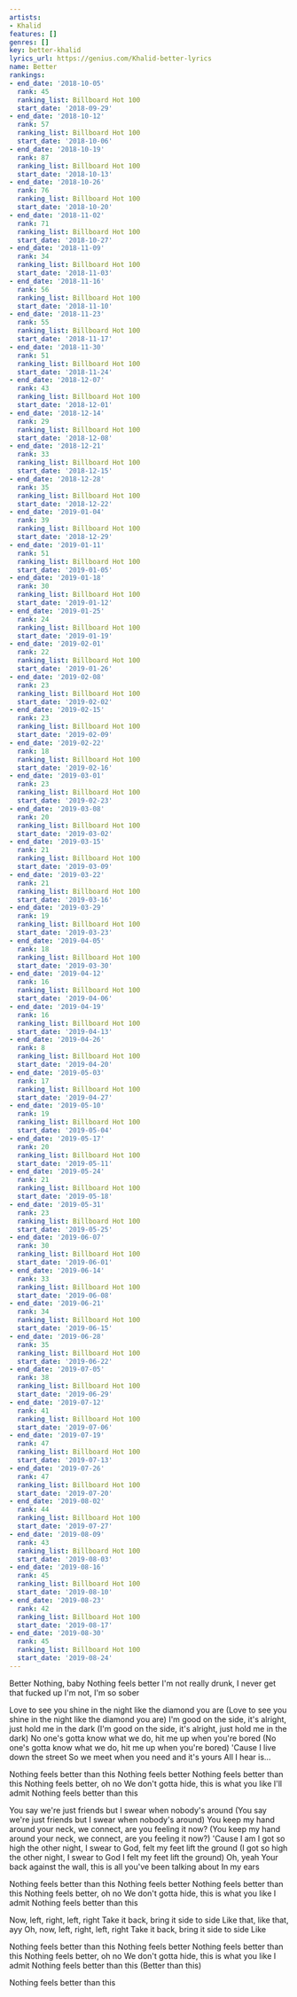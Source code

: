 ```yaml
---
artists:
- Khalid
features: []
genres: []
key: better-khalid
lyrics_url: https://genius.com/Khalid-better-lyrics
name: Better
rankings:
- end_date: '2018-10-05'
  rank: 45
  ranking_list: Billboard Hot 100
  start_date: '2018-09-29'
- end_date: '2018-10-12'
  rank: 57
  ranking_list: Billboard Hot 100
  start_date: '2018-10-06'
- end_date: '2018-10-19'
  rank: 87
  ranking_list: Billboard Hot 100
  start_date: '2018-10-13'
- end_date: '2018-10-26'
  rank: 76
  ranking_list: Billboard Hot 100
  start_date: '2018-10-20'
- end_date: '2018-11-02'
  rank: 71
  ranking_list: Billboard Hot 100
  start_date: '2018-10-27'
- end_date: '2018-11-09'
  rank: 34
  ranking_list: Billboard Hot 100
  start_date: '2018-11-03'
- end_date: '2018-11-16'
  rank: 56
  ranking_list: Billboard Hot 100
  start_date: '2018-11-10'
- end_date: '2018-11-23'
  rank: 55
  ranking_list: Billboard Hot 100
  start_date: '2018-11-17'
- end_date: '2018-11-30'
  rank: 51
  ranking_list: Billboard Hot 100
  start_date: '2018-11-24'
- end_date: '2018-12-07'
  rank: 43
  ranking_list: Billboard Hot 100
  start_date: '2018-12-01'
- end_date: '2018-12-14'
  rank: 29
  ranking_list: Billboard Hot 100
  start_date: '2018-12-08'
- end_date: '2018-12-21'
  rank: 33
  ranking_list: Billboard Hot 100
  start_date: '2018-12-15'
- end_date: '2018-12-28'
  rank: 35
  ranking_list: Billboard Hot 100
  start_date: '2018-12-22'
- end_date: '2019-01-04'
  rank: 39
  ranking_list: Billboard Hot 100
  start_date: '2018-12-29'
- end_date: '2019-01-11'
  rank: 51
  ranking_list: Billboard Hot 100
  start_date: '2019-01-05'
- end_date: '2019-01-18'
  rank: 30
  ranking_list: Billboard Hot 100
  start_date: '2019-01-12'
- end_date: '2019-01-25'
  rank: 24
  ranking_list: Billboard Hot 100
  start_date: '2019-01-19'
- end_date: '2019-02-01'
  rank: 22
  ranking_list: Billboard Hot 100
  start_date: '2019-01-26'
- end_date: '2019-02-08'
  rank: 23
  ranking_list: Billboard Hot 100
  start_date: '2019-02-02'
- end_date: '2019-02-15'
  rank: 23
  ranking_list: Billboard Hot 100
  start_date: '2019-02-09'
- end_date: '2019-02-22'
  rank: 18
  ranking_list: Billboard Hot 100
  start_date: '2019-02-16'
- end_date: '2019-03-01'
  rank: 23
  ranking_list: Billboard Hot 100
  start_date: '2019-02-23'
- end_date: '2019-03-08'
  rank: 20
  ranking_list: Billboard Hot 100
  start_date: '2019-03-02'
- end_date: '2019-03-15'
  rank: 21
  ranking_list: Billboard Hot 100
  start_date: '2019-03-09'
- end_date: '2019-03-22'
  rank: 21
  ranking_list: Billboard Hot 100
  start_date: '2019-03-16'
- end_date: '2019-03-29'
  rank: 19
  ranking_list: Billboard Hot 100
  start_date: '2019-03-23'
- end_date: '2019-04-05'
  rank: 18
  ranking_list: Billboard Hot 100
  start_date: '2019-03-30'
- end_date: '2019-04-12'
  rank: 16
  ranking_list: Billboard Hot 100
  start_date: '2019-04-06'
- end_date: '2019-04-19'
  rank: 16
  ranking_list: Billboard Hot 100
  start_date: '2019-04-13'
- end_date: '2019-04-26'
  rank: 8
  ranking_list: Billboard Hot 100
  start_date: '2019-04-20'
- end_date: '2019-05-03'
  rank: 17
  ranking_list: Billboard Hot 100
  start_date: '2019-04-27'
- end_date: '2019-05-10'
  rank: 19
  ranking_list: Billboard Hot 100
  start_date: '2019-05-04'
- end_date: '2019-05-17'
  rank: 20
  ranking_list: Billboard Hot 100
  start_date: '2019-05-11'
- end_date: '2019-05-24'
  rank: 21
  ranking_list: Billboard Hot 100
  start_date: '2019-05-18'
- end_date: '2019-05-31'
  rank: 23
  ranking_list: Billboard Hot 100
  start_date: '2019-05-25'
- end_date: '2019-06-07'
  rank: 30
  ranking_list: Billboard Hot 100
  start_date: '2019-06-01'
- end_date: '2019-06-14'
  rank: 33
  ranking_list: Billboard Hot 100
  start_date: '2019-06-08'
- end_date: '2019-06-21'
  rank: 34
  ranking_list: Billboard Hot 100
  start_date: '2019-06-15'
- end_date: '2019-06-28'
  rank: 35
  ranking_list: Billboard Hot 100
  start_date: '2019-06-22'
- end_date: '2019-07-05'
  rank: 38
  ranking_list: Billboard Hot 100
  start_date: '2019-06-29'
- end_date: '2019-07-12'
  rank: 41
  ranking_list: Billboard Hot 100
  start_date: '2019-07-06'
- end_date: '2019-07-19'
  rank: 47
  ranking_list: Billboard Hot 100
  start_date: '2019-07-13'
- end_date: '2019-07-26'
  rank: 47
  ranking_list: Billboard Hot 100
  start_date: '2019-07-20'
- end_date: '2019-08-02'
  rank: 44
  ranking_list: Billboard Hot 100
  start_date: '2019-07-27'
- end_date: '2019-08-09'
  rank: 43
  ranking_list: Billboard Hot 100
  start_date: '2019-08-03'
- end_date: '2019-08-16'
  rank: 45
  ranking_list: Billboard Hot 100
  start_date: '2019-08-10'
- end_date: '2019-08-23'
  rank: 42
  ranking_list: Billboard Hot 100
  start_date: '2019-08-17'
- end_date: '2019-08-30'
  rank: 45
  ranking_list: Billboard Hot 100
  start_date: '2019-08-24'
---
```

Better
Nothing, baby
Nothing feels better
I'm not really drunk, I never get that fucked up
I'm not, I'm so sober


Love to see you shine in the night like the diamond you are
(Love to see you shine in the night like the diamond you are)
I'm good on the side, it's alright, just hold me in the dark
(I'm good on the side, it's alright, just hold me in the dark)
No one's gotta know what we do, hit me up when you're bored
(No one's gotta know what we do, hit me up when you're bored)
'Cause I live down the street
So we meet when you need and it's yours
All I hear is...


Nothing feels better than this
Nothing feels better
Nothing feels better than this
Nothing feels better, oh no
We don't gotta hide, this is what you like
I'll admit
Nothing feels better than this


You say we're just friends but I swear when nobody's around
(You say we're just friends but I swear when nobody's around)
You keep my hand around your neck, we connect, are you feeling it now?
(You keep my hand around your neck, we connect, are you feeling it now?)
'Cause I am
I got so high the other night, I swear to God, felt my feet lift the ground
(I got so high the other night, I swear to God I felt my feet lift the ground)
Oh, yeah
Your back against the wall, this is all you've been talking about
In my ears


Nothing feels better than this
Nothing feels better
Nothing feels better than this
Nothing feels better, oh no
We don't gotta hide, this is what you like
I admit
Nothing feels better than this


Now, left, right, left, right
Take it back, bring it side to side
Like that, like that, ayy
Oh, now, left, right, left, right
Take it back, bring it side to side
Like


Nothing feels better than this
Nothing feels better
Nothing feels better than this
Nothing feels better, oh no
We don't gotta hide, this is what you like
I admit
Nothing feels better than this (Better than this)


Nothing feels better than this
